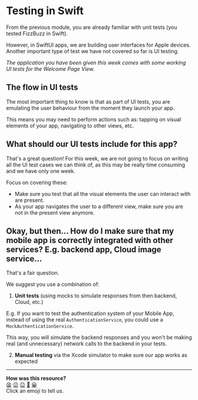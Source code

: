# Testing in Swift

From the previous module, you are already familiar with unit tests (you tested
FizzBuzz in Swift).

However, in SwiftUI apps, we are building user interfaces for Apple devices.
Another important type of test we have not covered so far is UI testing.

*The application you have been given this week comes with some working UI tests
for the Welcome Page View.*

## The flow in UI tests

The most important thing to know is that as part of UI tests, you are emulating
the user behaviour from the moment they launch your app.

This means you may need to perform actions such as: tapping on visual elements
of your app, navigating to other views, etc.

## What should our UI tests include for this app?

That's a great question! For this week, we are not going to focus on writing all
the UI test cases we can think of, as this may be really time consuming and we
have only one week.

Focus on covering these:
- Make sure you test that all the visual elements the user can interact with are
  present.
- As your app navigates the user to a different view, make sure you are not in
  the present view anymore.


## Okay, but then... How do I make sure that my mobile app is correctly integrated with other services? E.g. backend app, Cloud image service...

That's a fair question.

We suggest you use a combination of:

1. **Unit tests** (using mocks to simulate responses from then backend, Cloud,
   etc.)

E.g. If you want to test the authentication system of your Mobile App, instead
of using the real `AuthenticationService`, you could use a
`MockAuthenticationService`.

This way, you will simulate the backend responses and you won't be making real
(and unnecessary) network calls to the backend in your tests.

2. **Manual testing** via the Xcode simulator to make sure our app works as
   expected


<!-- BEGIN GENERATED SECTION DO NOT EDIT -->

---

**How was this resource?**  
[😫](https://airtable.com/shrUJ3t7KLMqVRFKR?prefill_Repository=makersacademy%2Fswiftui-engineering-project&prefill_File=pills%2Ftesting_in_swift.md&prefill_Sentiment=😫) [😕](https://airtable.com/shrUJ3t7KLMqVRFKR?prefill_Repository=makersacademy%2Fswiftui-engineering-project&prefill_File=pills%2Ftesting_in_swift.md&prefill_Sentiment=😕) [😐](https://airtable.com/shrUJ3t7KLMqVRFKR?prefill_Repository=makersacademy%2Fswiftui-engineering-project&prefill_File=pills%2Ftesting_in_swift.md&prefill_Sentiment=😐) [🙂](https://airtable.com/shrUJ3t7KLMqVRFKR?prefill_Repository=makersacademy%2Fswiftui-engineering-project&prefill_File=pills%2Ftesting_in_swift.md&prefill_Sentiment=🙂) [😀](https://airtable.com/shrUJ3t7KLMqVRFKR?prefill_Repository=makersacademy%2Fswiftui-engineering-project&prefill_File=pills%2Ftesting_in_swift.md&prefill_Sentiment=😀)  
Click an emoji to tell us.

<!-- END GENERATED SECTION DO NOT EDIT -->
